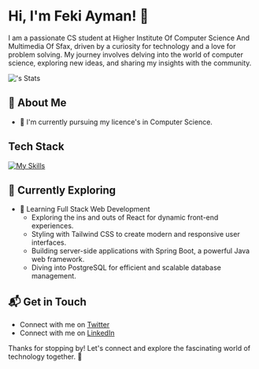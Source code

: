 # Hi, I'm Feki Ayman! 👋

I am a passionate CS student at Higher Institute Of Computer Science And Multimedia Of Sfax, driven by a curiosity for technology and a love for problem solving. My journey involves delving into the world of computer science, exploring new ideas, and sharing my insights with the community.

![<username>'s Stats](https://github-readme-stats.vercel.app/api?username=Ayman-ing&theme=vue-dark&show_icons=true&hide_border=true&count_private=true)

## 🚀 About Me

- 🔭 I'm currently pursuing my licence's in Computer Science.





## Tech Stack
[![My Skills](https://skillicons.dev/icons?i=js,html,css,java,python,spring,react)](https://skillicons.dev)

## 🌱 Currently Exploring

- 🚀 Learning Full Stack Web Development
  - Exploring the ins and outs of React for dynamic front-end experiences.
  - Styling with Tailwind CSS to create modern and responsive user interfaces.
  - Building server-side applications with Spring Boot, a powerful Java web framework.
  - Diving into PostgreSQL for efficient and scalable database management.




## 📬 Get in Touch

- Connect with me on [Twitter](https://twitter.com/aymanfeki1)
- Connect with me on [LinkedIn](www.linkedin.com/in/ayman-feki)

Thanks for stopping by! Let's connect and explore the fascinating world of technology together. 🚀



<!--

Here are some ideas to get you started:

- 🔭 I’m currently working on ...

- 👯 I’m looking to collaborate on ...
- 🤔 I’m looking for help with ...
- 💬 Ask me about ...
- 📫 How to reach me: ...
- 😄 Pronouns: ...
- ⚡ Fun fact: ...
-->
